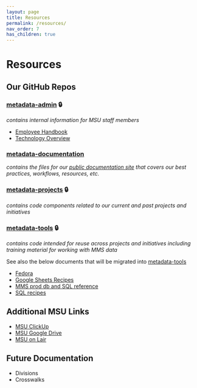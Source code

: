 ```yaml
---
layout: page
title: Resources
permalink: /resources/
nav_order: 7
has_children: true
---
```


# Resources

## Our GitHub Repos

### [metadata-admin](https://github.com/NYPL/metadata-admin/) 🔒
_contains internal information for MSU staff members_
* [Employee Handbook](https://github.com/NYPL/metadata-admin/blob/main/employee-handbook.md)
* [Technology Overview](https://github.com/NYPL/metadata-admin/blob/main/technology-overview.md)

### [metadata-documentation](https://github.com/NYPL/metadata-documentation/)
_contains the files for our [public documentation site](https://nypl.github.io/metadata-documentation/) that covers our best practices, workflows, resources, etc._

### [metadata-projects](https://github.com/NYPL/metadata-projects/) 🔒
_contains code components related to our current and past projects and initiatives_

### [metadata-tools](https://github.com/NYPL/metadata-tools/) 🔒
_contains code intended for reuse across projects and initiatives including training material for working with MMS data_

See also the below documents that will be migrated into [metadata-tools](https://github.com/NYPL/metadata-tools/)
* [Fedora](https://docs.google.com/document/u/0/d/1Sy9iQTSVUKDG0xcP6yGapI3cOd6WyIvBFwNKcGjhYOw/edit)
* [Google Sheets Recipes](https://docs.google.com/document/u/0/d/1Utu0qUMz27CB30jV3zRzFaymVCVU5pDA-O5CqBYGVgk/edit)
* [MMS prod db and SQL reference](https://docs.google.com/document/u/0/d/10HrICfPcYvbYk92-0dmrMqVfpSH1iXgiIP8oE6XW9gw/edit)
* [SQL recipes](https://docs.google.com/document/u/0/d/1BCU13Ktxq46I2H7Qf3SJqIumMe9_c93JfDTdob8NBbc/edit)

## Additional MSU Links
* [MSU ClickUp](https://app.clickup.com/2305128/v/b/26b38-4023)
* [MSU Google Drive](https://drive.google.com/drive/u/0/folders/1t7SRUAr5P0hYvt0bNYBvagaX69NyrIlN)
* [MSU on Lair](https://lair.nypl.org/-/departments/library-sites-and-services/research-libraries/metadata-services-unit)

## Future Documentation
* Divisions
* Crosswalks
